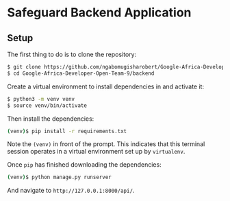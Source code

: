 # Safeguard Backend Application

## Setup

The first thing to do is to clone the repository:

```sh
$ git clone https://github.com/ngabomugisharobert/Google-Africa-Developer-Open-Team-9.git
$ cd Google-Africa-Developer-Open-Team-9/backend
```

Create a virtual environment to install dependencies in and activate it:

```sh
$ python3 -m venv venv
$ source venv/bin/activate
```

Then install the dependencies:

```sh
(venv)$ pip install -r requirements.txt
```
Note the `(venv)` in front of the prompt. This indicates that this terminal
session operates in a virtual environment set up by `virtualenv`.

Once `pip` has finished downloading the dependencies:
```sh
(venv)$ python manage.py runserver
```
And navigate to `http://127.0.0.1:8000/api/`.

